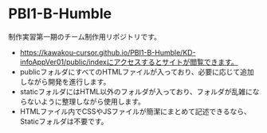 # PBI1-B-Humble

制作実習第一期のチーム制作用リポジトリです。

- https://kawakou-cursor.github.io/PBI1-B-Humble/KD-infoAppVer01/public/indexにアクセスするとサイトが閲覧できます。
- publicフォルダにすべてのHTMLファイルが入っており、必要に応じて追加しながら開発を進行します。
- staticフォルダにはHTML以外のフォルダが入っており、フォルダが乱雑にならないように整理しながら使用します。
- HTMLファイル内でCSSやJSファイルが簡潔にまとめて記述できるなら、Staticフォルダは不要です。